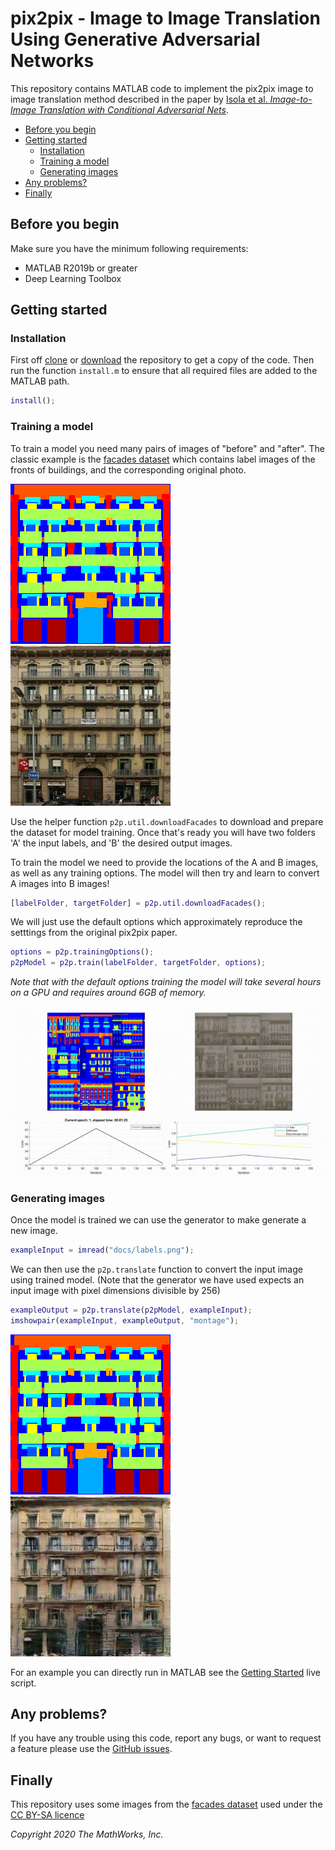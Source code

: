 # pix2pix - Image to Image Translation Using Generative Adversarial Networks

This repository contains MATLAB code to implement the pix2pix image to image translation method described in the paper by [Isola et al. *Image-to-Image Translation with Conditional Adversarial Nets*](https://phillipi.github.io/pix2pix/).

- [Before you begin](#before-you-begin)
- [Getting started](#getting-started)
    - [Installation](#installation)
    - [Training a model](#training-a-model)
    - [Generating images](#generating-images)
- [Any problems?](#any-problems)
- [Finally](#finally)

## Before you begin

Make sure you have the minimum following requirements:

- MATLAB R2019b or greater
- Deep Learning Toolbox


## Getting started

### Installation


First off [clone](https://github.com/matlab-deep-learning/pix2pix.git) or [download](https://github.com/matlab-deep-learning/pix2pix/archive/master.zip) the repository to get a copy of the code. Then run the function `install.m` to ensure that all required files are added to the MATLAB path.

```matlab
install();
```

### Training a model

To train a model you need many pairs of images of "before" and "after". The classic example is the [facades dataset](http://cmp.felk.cvut.cz/~tylecr1/facade/) which contains label images of the fronts of buildings, and the corresponding original photo.

![](docs/labels.png)![](docs/target.jpg)

Use the helper function `p2p.util.downloadFacades` to download and prepare the dataset for model training. Once that's ready you will have two folders 'A' the input labels, and 'B' the desired output images. 

To train the model we need to provide the locations of the A and B images, as well as any training options. The model will then try and learn to convert A images into B images!

```matlab
[labelFolder, targetFolder] = p2p.util.downloadFacades();
```

We will just use the default options which approximately reproduce the setttings from the original pix2pix paper.

```matlab
options = p2p.trainingOptions();
p2pModel = p2p.train(labelFolder, targetFolder, options);
```

_Note that with the default options training the model will take several hours on a GPU and requires around 6GB of memory._

![](docs/training.gif)

### Generating images

Once the model is trained we can use the generator to make generate a new image.

```matlab
exampleInput = imread("docs/labels.png");
```

We can then use the `p2p.translate` function to convert the input image using trained model. (Note that the generator we have used expects an input image with pixel dimensions divisible by 256)

```matlab
exampleOutput = p2p.translate(p2pModel, exampleInput);
imshowpair(exampleInput, exampleOutput, "montage");
```

![](docs/labels.png)![](docs/output.jpg)

For an example you can directly run in MATLAB see the [Getting Started](docs/getting_started.mlx) live script.

## Any problems?

If you have any trouble using this code, report any bugs, or want to request a feature please use the [GitHub issues](https://github.com/matlab-deep-learning/pix2pix/issues).

## Finally

This repository uses some images from the [facades dataset](http://cmp.felk.cvut.cz/~tylecr1/facade/) used under the [CC BY-SA licence](facades.rights)

_Copyright 2020 The MathWorks, Inc._